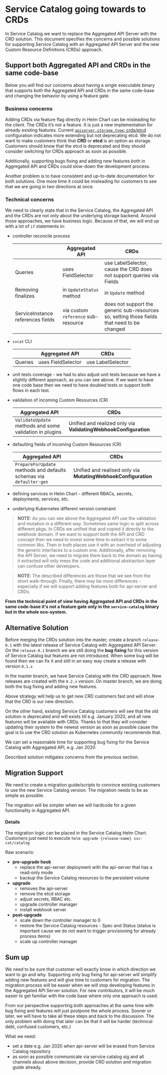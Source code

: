 # Service Catalog going towards to CRDs

 In Service Catalog we want to replace the Aggregated API Server with the CRD solution. This document specifies the concerns and possible solutions for supporting Service Catalog with an Aggregated API Server and the new Custom Resource Definitions (CRDs) approach.

## Support both Aggregated API and CRDs in the same code-base

Below you will find our concerns about having a single executable binary that supports both the Aggregated API and CRDs in the same code-base and changing the behavior by using a feature gate. 

### Business concerns

Adding CRDs via feature flag directly in Helm Chart can be misleading for the client. 
The CRDs it’s not a feature. It is just a new implementation for already existing features. Current [`apiserver.storage.type`: crds/etcd](https://github.com/kubernetes-incubator/service-catalog/blob/master/charts/catalog/values.yaml#L61-L62) configuration indicates more extending but not deprecating etcd. We do not want to make customers think that **CRD** or **etcd** is an option as storage. Customers should know that the etcd is deprecated and they should consider switching for CRDs approach as soon as possible.  

Additionally, supporting bugs fixing and adding new features both in Aggregated API and CRDs could slow-down the development process.    

Another problem is to have consistent and up-to-date documentation for both solutions. One more time it could be misleading for customers to see that we are going in two directions at once.

### Technical concerns

We need to clearly state that in the Service Catalog, the Aggregated API and the CRDs are not only about the underlying storage backend. Around those approaches, we have business logic. Because of that, we will end up with a lot of `if` statements in:
- controller reconcile process 

  |                                   | Aggregated API                      | CRDs                                                                                   |
  |-----------------------------------|-------------------------------------|----------------------------------------------------------------------------------------|
  | Queries                           | uses FieldSelector                  | use LabelSelector, cause the CRD does not support queries via Fields                   |
  | Removing finalizes                | in `UpdateStatus` method            | in `Update` method                                                                     |
  | ServiceInstance references fields | via custom `reference` sub-resource | does not support the generic sub-resources so, setting those fields that need to be changed |

- `svcat` CLI 

  |         | Aggregated API     | CRDs              |
  |---------|--------------------|-------------------|
  | Queries | uses FieldSelector | use LabelSelector |
  
- unit tests coverage - we had to also adjust unit tests because we have a slightly different approach, as you can see above. If we want to have one code base then we need to have doubled tests or support both flows in each test.
- validation of incoming Custom Resources (CR)

  | Aggregated API                                        | CRDs              |
  |-------------------------------------------------------|-------------------|
  | `ValidateUpdate` methods and some validation in plugins | Unified and realized only via **ValidatingWebhookConfiguration** |

- defaulting fields of incoming Custom Resources (CR) 

  | Aggregated API                                                      | CRDs                                                           |
  |---------------------------------------------------------------------|----------------------------------------------------------------|
  | `PrepareForUpdate` methods and defaults schemas via `defaulter-gen` | Unified and realised only via **MutatingWebhookConfiguration** |

- defining services in Helm Chart - different RBACs, secrets, deployments, services, etc.

- underlying Kubernetes different version constraint

> **NOTE:** As you can see above the Aggregated API use the validation and mutation in a different way. Sometimes same logic is split across different pkgs. In CRDs we unified that and copied it directly to the webhook domain. If we want to support both the API and CRD concept then we need to invest some time to extract it to some common libs. Then in both places use it with an overhead of adjusting the generic interfaces to a custom one. Additionally, after removing the API Server, we need to migrate them back to the domain as having it extracted will only mess the code and additional abstraction layer can confuse other developers.  
 
> **NOTE:** The described differences are those that we see from the short walk-through. Finally, there may be more differences - especially if we will support adding features both for api-server and CRDs.
 
**From the technical point of view having Aggregated API and CRDs in the same code-base it's not a feature gate only in the `service-catalog` binary but in the whole eco-system.** 

## Alternative Solution

Before merging the CRDs solution into the master, create a branch `release-0.1` with the latest release of Service Catalog with Aggregated API Server. 
On the `release-0.1` branch we are still doing the **bug fixing** for this version of Service Catalog but features are not introduced. When some bug will be found then we can fix it and still in an easy way create a release with version `0.1.x` 

In the master branch, we have Service Catalog with the CRD approach. New releases are created with the `0.2.x` version. On master branch, we are doing both the bug fixing and adding new features.

Above strategy will help us to get new CRD customers fast and will show that the CRD is our new direction.
 
On the other hand, existing Service Catalog customers will see that the old solution is deprecated and will exists till e.g. January 2020,  and all new features will be available with CRDs. Thanks to that they will consider updating their system to the newest version as soon as possible cause the goal is to use the CRD solution as Kubernetes community recommends that.

We can set a reasonable time for supporting bug fixing for the Service Catalog with Aggregated API, e.g. Jan 2020

Described solution mitigates concerns from the previous section.
     
## Migration Support

We need to create a migration guide/scripts to convince existing customers to use the new Service Catalog version. The migration needs to be as simple as possible.

The migration will be simpler when we will hardcode for a given functionality in Aggregated API. 

#### Details

The migration logic can be placed in the Service Catalog Helm Chart. 
Customers just need to execute `helm upgrade {release-name} svc-cat/catalog`

Raw scenario:
- **pre-upgrade hook**
  - replace the api-server deployment with the api-server that has a read-only mode
  - backup the Service Catalog resources to the persistent volume
- **upgrade**
  - removes the api-server
  - remove the etcd storage
  - adjust secrets, RBAC etc.
  - upgrade controller manager
  - install webhook server
- **post-upgrade**
  - scale down the controller manager to 0  
  - restore the Service Catalog resources - Spec and Status (status is important cause we do not want to trigger provisioning for already process items)
  - scale up controller manager


## Sum up

We need to be sure that customer will exactly know in which direction we want to go and why. Supporting only bug fixing for api-server will simplify adding new features and will give time to customers for migration. The migration process will be easier when we will stop developing features in the Aggregated API Server solution. For new contributors, it will be much easier to get familiar with the code base where only one approach is used. 

From our perspective supporting both approaches at the same time with bug fixing and features will just postpone the whole process. Sooner or later, we will have to take all these steps and back to the discussion. The only problem with doing that later can be that it will be harder (technical debt, confused customers, etc.)

What we need:
- set a date e.g. Jan 2020 when api-server will be erased from Service Catalog repository 
- as soon as possible communicate via service catalog sig and all channels about above decision, provide CRD solution and migration guide already.
